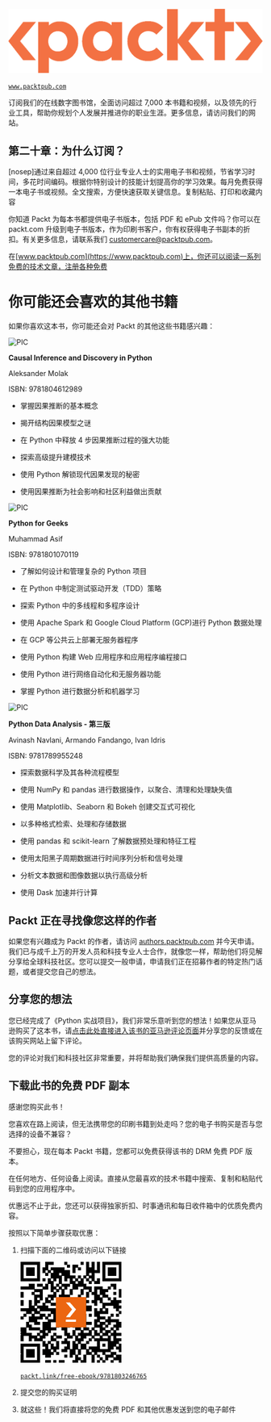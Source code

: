 ![PIC](img/file82.png)

[`www.packtpub.com`](https://www.packtpub.com)

订阅我们的在线数字图书馆，全面访问超过 7,000 本书籍和视频，以及领先的行业工具，帮助你规划个人发展并推进你的职业生涯。更多信息，请访问我们的网站。

## 第二十章：为什么订阅？

[nosep]通过来自超过 4,000 位行业专业人士的实用电子书和视频，节省学习时间，多花时间编码。根据你特别设计的技能计划提高你的学习效果。每月免费获得一本电子书或视频。全文搜索，方便快速获取关键信息。复制粘贴、打印和收藏内容

你知道 Packt 为每本书都提供电子书版本，包括 PDF 和 ePub 文件吗？你可以在 packt.com 升级到电子书版本，作为印刷书客户，你有权获得电子书副本的折扣。有关更多信息，请联系我们 customercare@packtpub.com。

在[www.packtpub.com](https://www.packtpub.com)上，你还可以阅读一系列免费的技术文章，注册各种免费

# 你可能还会喜欢的其他书籍

如果你喜欢这本书，你可能还会对 Packt 的其他这些书籍感兴趣：

![PIC](https://packt.link/9781789955248)

**Causal Inference and Discovery in Python**

Aleksander Molak

ISBN: 9781804612989

+   掌握因果推断的基本概念

+   揭开结构因果模型之谜

+   在 Python 中释放 4 步因果推断过程的强大功能

+   探索高级提升建模技术

+   使用 Python 解锁现代因果发现的秘密

+   使用因果推断为社会影响和社区利益做出贡献

![PIC](https://packt.link/9781801070119)

**Python for Geeks**

Muhammad Asif

ISBN: 9781801070119

+   了解如何设计和管理复杂的 Python 项目

+   在 Python 中制定测试驱动开发（TDD）策略

+   探索 Python 中的多线程和多程序设计

+   使用 Apache Spark 和 Google Cloud Platform (GCP)进行 Python 数据处理

+   在 GCP 等公共云上部署无服务器程序

+   使用 Python 构建 Web 应用程序和应用程序编程接口

+   使用 Python 进行网络自动化和无服务器功能

+   掌握 Python 进行数据分析和机器学习

![PIC](https://packt.link/9781789955248)

**Python Data Analysis - 第三版**

Avinash Navlani, Armando Fandango, Ivan Idris

ISBN: 9781789955248

+   探索数据科学及其各种流程模型

+   使用 NumPy 和 pandas 进行数据操作，以聚合、清理和处理缺失值

+   使用 Matplotlib、Seaborn 和 Bokeh 创建交互式可视化

+   以多种格式检索、处理和存储数据

+   使用 pandas 和 scikit-learn 了解数据预处理和特征工程

+   使用太阳黑子周期数据进行时间序列分析和信号处理

+   分析文本数据和图像数据以执行高级分析

+   使用 Dask 加速并行计算

## Packt 正在寻找像您这样的作者

如果您有兴趣成为 Packt 的作者，请访问 [authors.packtpub.com](https://authors.packtpub.com) 并今天申请。我们已与成千上万的开发人员和科技专业人士合作，就像您一样，帮助他们将见解分享给全球科技社区。您可以提交一般申请，申请我们正在招募作者的特定热门话题，或者提交您自己的想法。

## 分享您的想法

您已经完成了《Python 实战项目》，我们非常乐意听到您的想法！如果您从亚马逊购买了这本书，请[点击此处直接进入该书的亚马逊评论页面](https://packt.link/r/1803246766)并分享您的反馈或在该购买网站上留下评论。

您的评论对我们和科技社区非常重要，并将帮助我们确保我们提供高质量的内容。

## 下载此书的免费 PDF 副本

感谢您购买此书！

您喜欢在路上阅读，但无法携带您的印刷书籍到处走吗？您的电子书购买是否与您选择的设备不兼容？

不要担心，现在每本 Packt 书籍，您都可以免费获得该书的 DRM 免费 PDF 版本。

在任何地方、任何设备上阅读。直接从您最喜欢的技术书籍中搜索、复制和粘贴代码到您的应用程序中。

优惠远不止于此，您还可以获得独家折扣、时事通讯和每日收件箱中的优质免费内容。

按照以下简单步骤获取优惠：

1.  扫描下面的二维码或访问以下链接

    ![图片](img/file3.png)

    [`packt.link/free-ebook/9781803246765`](https://packt.link/free-ebook/9781803246765)

1.  提交您的购买证明

1.  就这些！我们将直接将您的免费 PDF 和其他优惠发送到您的电子邮件
